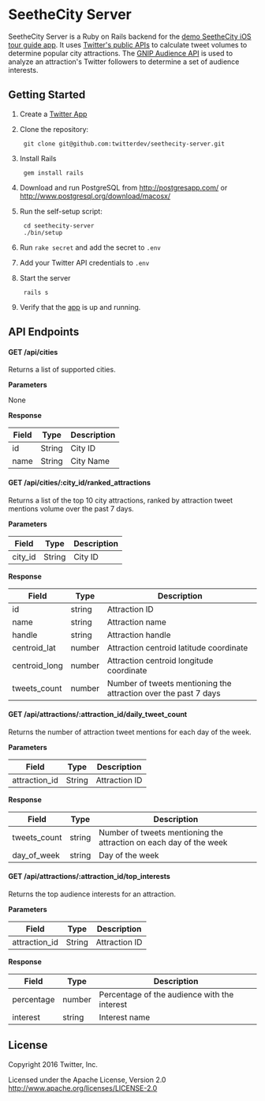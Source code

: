 # SeetheCity Server

SeetheCity Server is a Ruby on Rails backend for the [demo SeetheCity iOS tour guide app](https://github.com/twitterdev/seethecity-ios). It uses [Twitter's public APIs](https://dev.twitter.com/rest/public) to calculate tweet volumes to determine popular city attractions. The [GNIP Audience API](https://gnip.com/insights/audience/) is used to analyze an attraction's Twitter followers to determine a set of audience interests.

## Getting Started

1. Create a [Twitter App](https://apps.twitter.com/)

1. Clone the repository:

		git clone git@github.com:twitterdev/seethecity-server.git

1. Install Rails
		
		gem install rails

1. Download and run PostgreSQL from http://postgresapp.com/ or http://www.postgresql.org/download/macosx/

1. Run the self-setup script:

		cd seethecity-server
        ./bin/setup

1. Run `rake secret` and add the secret to `.env`

1. Add your Twitter API credentials to `.env`

1. Start the server

		rails s

1. Verify that the [app](http://localhost:3000) is up and running.

## API Endpoints

#### GET /api/cities

Returns a list of supported cities.

**Parameters**

None

**Response**

| Field | Type   | Description |
|-------|--------|-------------|
| id    | String | City ID     |
| name  | String | City Name   |

#### GET /api/cities/:city_id/ranked_attractions

Returns a list of the top 10 city attractions, ranked by attraction tweet mentions volume over the past 7 days.

**Parameters**

| Field   | Type   | Description |
|---------|--------|-------------|
| city_id | String | City ID     |

**Response**

| Field         | Type   | Description                                                     |
|---------------|--------|-----------------------------------------------------------------|
| id            | string | Attraction ID                                                   |
| name          | string | Attraction name                                                 |
| handle        | string | Attraction handle                                               |
| centroid_lat  | number | Attraction centroid latitude coordinate                         |
| centroid_long | number | Attraction centroid longitude coordinate                        |
| tweets_count  | number | Number of tweets mentioning the attraction over the past 7 days |

#### GET /api/attractions/:attraction_id/daily_tweet_count

Returns the number of attraction tweet mentions for each day of the week.

**Parameters**

| Field         | Type   | Description       |
|---------------|--------|-------------------|
| attraction_id | String | Attraction ID     |

**Response**

| Field         | Type   | Description                                                        |
|---------------|--------|--------------------------------------------------------------------|
| tweets_count  | string | Number of tweets mentioning the attraction on each day of the week |
| day_of_week   | string | Day of the week                                                    |

#### GET /api/attractions/:attraction_id/top_interests

Returns the top audience interests for an attraction.

**Parameters**

| Field         | Type   | Description       |
|---------------|--------|-------------------|
| attraction_id | String | Attraction ID     |

**Response**

| Field      | Type   | Description                                  |
|------------|--------|----------------------------------------------|
| percentage | number | Percentage of the audience with the interest |
| interest   | string | Interest name                                |

## License

Copyright 2016 Twitter, Inc.

Licensed under the Apache License, Version 2.0
http://www.apache.org/licenses/LICENSE-2.0
